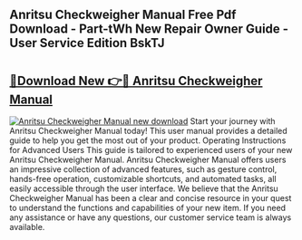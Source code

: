## Anritsu Checkweigher Manual Free Pdf Download - Part-tWh New Repair Owner Guide - User Service Edition BskTJ

# <h2><a href="http://bc25932.oget.top/?id=Anritsu+Checkweigher+Manual">🔗Download New 👉🔴 Anritsu Checkweigher Manual</a></h2>

[![Anritsu Checkweigher Manual new download](https://i.imgur.com/5g1atiW.png)](http://bc25932.oget.top/?id=Anritsu+Checkweigher+Manual)
Start your journey with Anritsu Checkweigher Manual today! This user manual provides a detailed guide to help you get the most out of your product. Operating Instructions for Advanced Users This guide is tailored to experienced users of your new Anritsu Checkweigher Manual. Anritsu Checkweigher Manual offers users an impressive collection of advanced features, such as gesture control, hands-free operation, customizable shortcuts, and automated tasks, all easily accessible through the user interface. We believe that the Anritsu Checkweigher Manual has been a clear and concise resource in your quest to understand the functions and capabilities of your new item. If you need any assistance or have any questions, our customer service team is always available.
